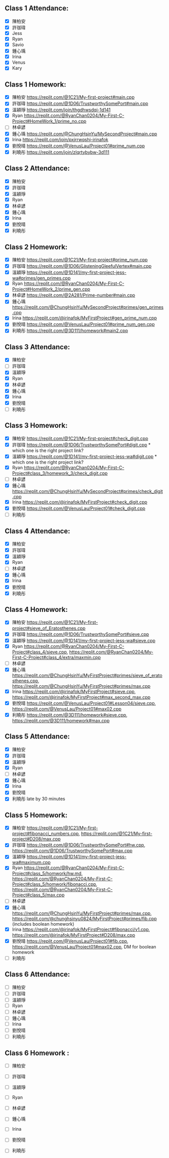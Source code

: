 ## Class 1 Attendance:
- [x] 陳柏安
- [x] 許珈瑋
- [x] Jess
- [x] Ryan
- [x] Savio
- [x] 鍾心瑀
- [x] Irina
- [x] Venus
- [x] Kary

## Class 1 Homework:
- [x] 陳柏安 https://replit.com/@1C21/My-first-project#main.cpp
- [x] 許珈瑋 https://replit.com/@1D06/TrustworthySomePort#main.cpp
- [x] 溫穎琤 https://replit.com/join/thgdhwsdqi-1d141
- [x] Ryan https://replit.com/@RyanChan0204/My-First-C-Project#HomeWork_1/prime_no.cpp
- [ ] 林卓諺
- [x] 鍾心瑀 https://replit.com/@ChungHsinYu/MySecondProject#main.cpp
- [x] Irina https://replit.com/join/pxjrrwqshj-irinafok
- [x] 劉悅晴 https://replit.com/@VenusLau/Project01#prime_num.cpp
- [x] 利曉彤 https://replit.com/join/zlqrtybybw-3d111

## Class 2 Attendance:
- [x] 陳柏安
- [x] 許珈瑋
- [x] 溫穎琤
- [x] Ryan
- [x] 林卓諺
- [x] 鍾心瑀
- [x] Irina
- [x] 劉悅晴
- [x] 利曉彤

## Class 2 Homework:
- [x] 陳柏安 https://replit.com/@1C21/My-first-project#prime_num.cpp
- [x] 許珈瑋 https://replit.com/@1D06/GlisteningGleefulVertex#main.cpp
- [x] 溫穎琤 https://replit.com/@1D141/my-first-project-jess-wa#primes/gen_primes.cpp
- [x] Ryan https://replit.com/@RyanChan0204/My-First-C-Project#HomeWork_2/prime_gen.cpp
- [x] 林卓諺 https://replit.com/@2A281/Prime-number#main.cpp
- [x] 鍾心瑀 https://replit.com/@ChungHsinYu/MySecondProject#primes/gen_primes.cpp
- [x] Irina https://replit.com/@irinafok/MyFirstProject#gen_prime_num.cpp
- [x] 劉悅晴 https://replit.com/@VenusLau/Project01#prime_num_gen.cpp
- [x] 利曉彤 https://replit.com/@3D111/homework#main2.cpp

## Class 3 Attendance:
- [x] 陳柏安
- [ ] 許珈瑋
- [x] 溫穎琤
- [x] Ryan
- [x] 林卓諺
- [x] 鍾心瑀
- [x] Irina
- [x] 劉悅晴
- [ ] 利曉彤

## Class 3 Homework:
- [x] 陳柏安 https://replit.com/@1C21/My-first-project#check_digit.cpp
- [x] 許珈瑋 https://replit.com/@1D06/TrustworthySomePort#digit.cpp * which one is the right project link?
- [x] 溫穎琤 https://replit.com/@1D141/my-first-project-jess-wa#digit.cpp * which one is the right project link?
- [x] Ryan https://replit.com/@RyanChan0204/My-First-C-Project#class_3/homework_3/check_digit.cpp
- [ ] 林卓諺
- [x] 鍾心瑀 https://replit.com/@ChungHsinYu/MySecondProject#primes/check_digit.cpp
- [x] Irina https://replit.com/@irinafok/MyFirstProject#check_digit.cpp
- [x] 劉悅晴 https://replit.com/@VenusLau/Project01#check_digit.cpp
- [ ] 利曉彤

## Class 4 Attendance:
- [x] 陳柏安
- [x] 許珈瑋
- [x] 溫穎琤
- [x] Ryan
- [ ] 林卓諺
- [x] 鍾心瑀
- [x] Irina
- [x] 劉悅晴
- [x] 利曉彤

## Class 4 Homework:
- [x] 陳柏安 https://replit.com/@1C21/My-first-project#sieve_of_Eratosthenes.cpp
- [x] 許珈瑋 https://replit.com/@1D06/TrustworthySomePort#sieve.cpp
- [x] 溫穎琤 https://replit.com/@1D141/my-first-project-jess-wa#sieve.cpp
- [x] Ryan https://replit.com/@RyanChan0204/My-First-C-Project#class_4/sieve.cpp, https://replit.com/@RyanChan0204/My-First-C-Project#class_4/extra/maxmin.cpp
- [ ] 林卓諺
- [x] 鍾心瑀 https://replit.com/@ChungHsinYu/MyFirstProject#primes/sieve_of_eratosthenes.cpp, https://replit.com/@ChungHsinYu/MyFirstProject#primes/max.cpp
- [x] Irina https://replit.com/@irinafok/MyFirstProject#sieve.cpp, https://replit.com/@irinafok/MyFirstProject#max_second_max.cpp
- [x] 劉悅晴 https://replit.com/@VenusLau/Project01#Lesson04/sieve.cpp, https://replit.com/@VenusLau/Project01#max02.cpp
- [x] 利曉彤 https://replit.com/@3D111/homework#sieve.cpp, https://replit.com/@3D111/homework#max.cpp

## Class 5 Attendance:
- [x] 陳柏安
- [x] 許珈瑋
- [x] 溫穎琤
- [x] Ryan
- [ ] 林卓諺
- [x] 鍾心瑀
- [x] Irina
- [x] 劉悅晴
- [x] 利曉彤 late by 30 minutes

## Class 5 Homework:
- [x] 陳柏安 https://replit.com/@1C21/My-first-project#fibonacci_numbers.cpp, https://replit.com/@1C21/My-first-project#D208/max.cpp
- [x] 許珈瑋 https://replit.com/@1D06/TrustworthySomePort#hw.cpp, https://replit.com/@1D06/TrustworthySomePort#max.cpp
- [x] 溫穎琤 https://replit.com/@1D141/my-first-project-jess-wa#maximum.cpp
- [x] Ryan https://replit.com/@RyanChan0204/My-First-C-Project#class_5/homwork/hw.md, https://replit.com/@RyanChan0204/My-First-C-Project#class_5/homwork/fibonacci.cpp, https://replit.com/@RyanChan0204/My-First-C-Project#class_5/max.cpp
- [ ] 林卓諺
- [x] 鍾心瑀 https://replit.com/@ChungHsinYu/MyFirstProject#primes/max.cpp, https://replit.com/@chunghsinyu0824/MyFirstProject#primes/fib.cpp (includes boolean homework)
- [x] Irina https://replit.com/@irinafok/MyFirstProject#fibonacci/v1.cpp, https://replit.com/@irinafok/MyFirstProject#D208/max.cpp
- [x] 劉悅晴 https://replit.com/@VenusLau/Project01#fib.cpp, https://replit.com/@VenusLau/Project01#max02.cpp, DM for boolean homework
- [ ] 利曉彤

## Class 6 Attendance:
- [ ] 陳柏安
- [ ] 許珈瑋
- [ ] 溫穎琤
- [ ] Ryan
- [ ] 林卓諺
- [ ] 鍾心瑀
- [ ] Irina
- [ ] 劉悅晴
- [ ] 利曉彤

## Class 6 Homework :
- [ ] 陳柏安
- [ ] 許珈瑋
- [ ] 溫穎琤
- [ ] Ryan
- [ ] 林卓諺
- [ ] 鍾心瑀
- [ ] Irina
- [ ] 劉悅晴
- [ ] 利曉彤

